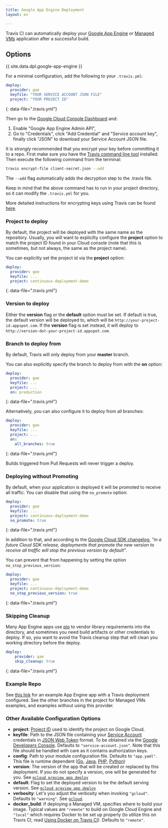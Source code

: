 ```yaml
---
title: Google App Engine Deployment
layout: en

---
```


Travis CI can automatically deploy your [Google App Engine](https://cloud.google.com/appengine/docs) or [Managed VMs](https://cloud.google.com/appengine/docs/managed-vms/) application after a successful build.

<aside markdown="block" class="ataglance">

## Options

{{ site.data.dpl.google-app-engine }}

</aside>

For a minimal configuration, add the following to your `.travis.yml`:

```yaml
deploy:
  provider: gae
  keyfile: "YOUR SERVICE ACCOUNT JSON FILE"
  project: "YOUR PROJECT ID"
```
{: data-file=".travis.yml"}

Then go to the [Google Cloud Console Dashboard](http://console.developers.google.com) and:

1. Enable "Google App Engine Admin API",
2. Go to "Credentials", click "Add Credential" and "Service account key", finally click "JSON" to download your Service Account JSON file.

It is *strongly* recommended that you encrypt your key before committing it to a repo.
First make sure you have the [Travis command line tool](https://github.com/travis-ci/travis.rb#readme) installed.
Then execute the following command from the terminal:

```bash
travis encrypt-file client-secret.json --add
```

The `--add` flag automatically adds the decryption step to the .travis file.

Keep in mind that the above command has to run in your project directory, so it can modify the `.travis.yml` for you.

More detailed instructions for encrypting keys using Travis can be found [here](http://docs.travis-ci.com/user/encrypting-files/).

### Project to deploy

By default, the project will be deployed with the same name as the repository. Usually, you will want to explicilty configure the **project** option to match the project ID found in your Cloud console (note that this is sometimes, but not always, the same as the project name).

You can explicitly set the project id via the **project** option:

```yaml
deploy:
  provider: gae
  keyfile: ...
  project: continuous-deployment-demo
```
{: data-file=".travis.yml"}

### Version to deploy

Either the **version** flag or the **default** option must be set. If default is true, the default version will be deployed to, which will be `http://your-project-id.appspot.com`. If the **version** flag is set instead, it will deploy to `http://version-dot-your-project-id.appspot.com`.

### Branch to deploy from

By default, Travis will only deploy from your **master** branch.

You can also explicitly specify the branch to deploy from with the **on** option:

```yaml
deploy:
  provider: gae
  keyfile: ...
  project: ...
  on: production
```
{: data-file=".travis.yml"}

Alternatively, you can also configure it to deploy from all branches:

```yaml
deploy:
  provider: gae
  keyfile: ...
  project: ...
  on:
    all_branches: true
```
{: data-file=".travis.yml"}

Builds triggered from Pull Requests will never trigger a deploy.

### Deploying without Promoting

By default, when your application is deployed it will be promoted to receive all traffic. You can disable that using the `no_promote` option:

```yaml
deploy:
  provider: gae
  keyfile: ...
  project: continuous-deployment-demo
  no_promote: true
```
{: data-file=".travis.yml"}

In addition to that, and according to the [Google Cloud SDK changelog](https://cloud.google.com/sdk/release_notes#0981_20151007), *"in a future Cloud SDK release, deployments that promote the new version to receive all traffic will stop the previous version by default"*.

You can prevent that from happening by setting the option `no_stop_previous_version`:

```yaml
deploy:
  provider: gae
  keyfile: ...
  project: continuous-deployment-demo
  no_stop_previous_version: true
```
{: data-file=".travis.yml"}

### Skipping Cleanup

Many App Engine apps use [pip](https://pip.pypa.io/en/latest/installing.html) to vendor library requirements into the directory, and sometimes you need build artifacts or other
credentials to deploy. If so, you want to avoid the Travis cleanup step that will clean you working directory before the deploy.

```yaml
deploy:
    provider: gae
    skip_cleanup: true
```
{: data-file=".travis.yml"}

### Example Repo

See [this link](https://github.com/googlecloudplatform/continuous-deployment-demo/tree/appengine_travis_deploy) for an example
App Engine app with a Travis deployment configured. See the other branches in the project for Managed VMs examples, and examples
without using this provider.

### Other Available Configuration Options

- **project**: [Project ID](https://developers.google.com/console/help/new/#projectnumber) used to identify the project on Google Cloud.
- **keyfile**: Path to the JSON file containing your [Service Account](https://developers.google.com/console/help/new/#serviceaccounts) credentials in [JSON Web Token](https://tools.ietf.org/html/rfc7519) format. To be obtained via the [Google Developers Console](https://console.developers.google.com/project/_/apiui/credential). Defaults to `"service-account.json"`. Note that this file should be handled with care as it contains authorization keys.
- **config**: Path to your module configuration file. Defaults to `"app.yaml"`. This file is runtime dependent ([Go](https://cloud.google.com/appengine/docs/go/config/appconfig), [Java](https://cloud.google.com/appengine/docs/java/config/appconfig), [PHP](https://cloud.google.com/appengine/docs/php/config/appconfig), [Python](https://cloud.google.com/appengine/docs/python/config/appconfig))
- **version**: The version of the app that will be created or replaced by this deployment. If you do not specify a version, one will be generated for you. See [`gcloud preview app deploy`](https://cloud.google.com/sdk/gcloud/reference/app/deploy)
- **default**: Flag to set the deployed version to be the default serving version. See [`gcloud preview app deploy`](https://cloud.google.com/sdk/gcloud/reference/app/deploy)
- **verbosity**: Let's you adjust the verbosity when invoking `"gcloud"`. Defaults to `"warning"`. See [`gcloud`](https://cloud.google.com/sdk/gcloud/reference/).
- **docker_build**: If deploying a Managed VM, specifies where to build your image. Typical values are `"remote"` to build on Google Cloud Engine and `"local"` which requires Docker to be set up properly (to utilize this on Travis CI, read [Using Docker on Travis CI](http://blog.travis-ci.com/2015-08-19-using-docker-on-travis-ci/)). Defaults to `"remote"`.
